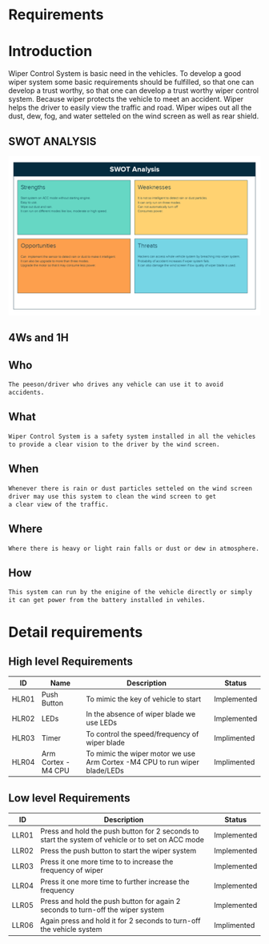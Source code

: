 # Requirements

# Introduction
Wiper Control System is basic need in the vehicles. To develop a good wiper system some basic requirements should be fulfilled, so that one can develop a trust worthy,
so that one can develop a trust worthy wiper control system. Because wiper protects the vehicle to meet an accident. Wiper helps the driver to easily view the traffic
and road. Wiper wipes out all the dust, dew, fog, and water setteled on the wind screen  as well as rear shield.

## SWOT ANALYSIS

![SWOT](https://github.com/shahwar92/M3_WIPER_CONTROL_SYSTEM/blob/main/1_Requirements/UntitledSWOTAnalysisTemplate%20(1).png)

## 4Ws and 1H

## Who

    The peeson/driver who drives any vehicle can use it to avoid accidents.

## What

    Wiper Control System is a safety system installed in all the vehicles to provide a clear vision to the driver by the wind screen. 

## When

    Whenever there is rain or dust particles setteled on the wind screen driver may use this system to clean the wind screen to get
    a clear view of the traffic.

## Where

    Where there is heavy or light rain falls or dust or dew in atmosphere.

## How

    This system can run by the enigine of the vehicle directly or simply it can get power from the battery installed in vehiles.
    
# Detail requirements
##  High level Requirements

| ID    | Name | Description                             | Status              | 
|-------|---|-----------------------------------------|---------------------|
| HLR01 | Push Button   |  To mimic the key of vehicle to start                      |Implemented          |
| HLR02 |LEDs | In the absence of wiper blade we use LEDs                             |Implemented          |
| HLR03 |Timer | To control the speed/frequency of wiper blade | Implimented |
| HLR04 |Arm Cortex -M4 CPU | To mimic the wiper motor we use Arm Cortex -M4 CPU to run wiper blade/LEDs | Implimented | 

##  Low level Requirements


| ID    | Description                             | Status              | 
|-------|-----------------------------------------|---------------------|
| LLR01 |Press and hold the push button for 2 seconds to start the system of vehicle or to set on ACC mode   |Implemented          |
| LLR02  |Press the push button to start the wiper system|Implemented          |
| LLR03 | Press it one more time to to increase the frequency of wiper | Implemented |
| LLR04 | Press it one more time to further increase the frequency | Implemented |
| LLR05 | Press and hold the push button for again 2 seconds to turn-off the wiper system | Implemented|
| LLR06 | Again press and hold it for 2 seconds to turn-off the vehicle system| Implimented|
